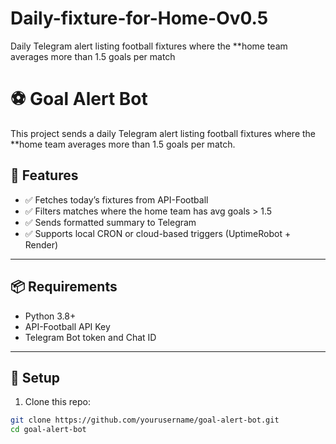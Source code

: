 # Daily-fixture-for-Home-Ov0.5
Daily Telegram alert listing football fixtures where the **home team averages more than 1.5 goals per match
# ⚽ Goal Alert Bot

This project sends a daily Telegram alert listing football fixtures where the **home team averages more than 1.5 goals per match.

## 🔧 Features

- ✅ Fetches today’s fixtures from API-Football
- ✅ Filters matches where the home team has avg goals > 1.5
- ✅ Sends formatted summary to Telegram
- ✅ Supports local CRON or cloud-based triggers (UptimeRobot + Render)

---

## 📦 Requirements

- Python 3.8+
- API-Football API Key
- Telegram Bot token and Chat ID

---

## 🚀 Setup

1. Clone this repo:

```bash
git clone https://github.com/yourusername/goal-alert-bot.git
cd goal-alert-bot
